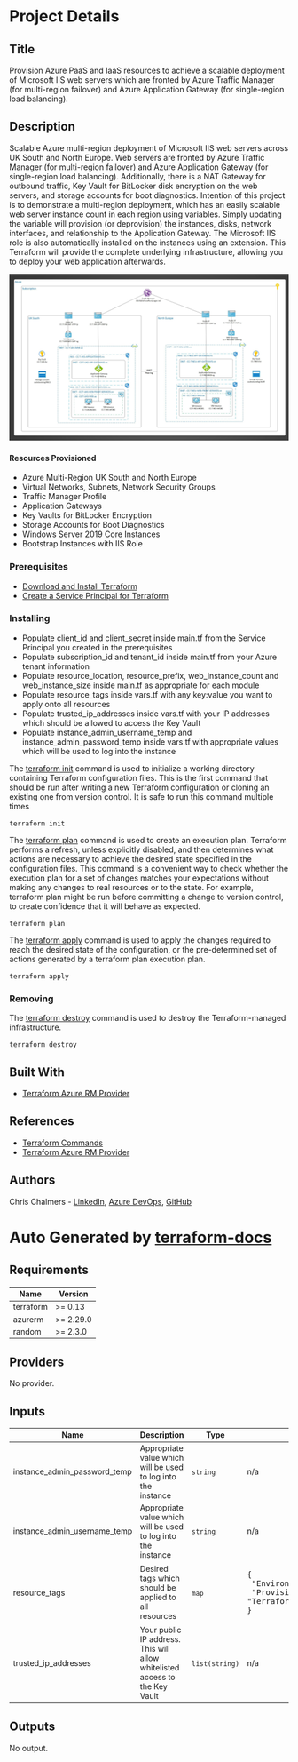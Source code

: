 # Project Details

## Title

Provision Azure PaaS and IaaS resources to achieve a scalable deployment of Microsoft IIS web servers which are fronted by Azure Traffic Manager (for multi-region failover) and Azure Application Gateway (for single-region load balancing).

## Description

Scalable Azure multi-region deployment of Microsoft IIS web servers across UK South and North Europe. Web servers are fronted by Azure Traffic Manager (for multi-region failover) and Azure Application Gateway (for single-region load balancing). Additionally, there is a NAT Gateway for outbound traffic, Key Vault for BitLocker disk encryption on the web servers, and storage accounts for boot diagnostics. Intention of this project is to demonstrate a multi-region deployment, which has an easily scalable web server instance count in each region using variables. Simply updating the variable will provision (or deprovision) the instances, disks, network interfaces, and relationship to the Application Gateway. The Microsoft IIS role is also automatically installed on the instances using an extension. This Terraform will provide the complete underlying infrastructure, allowing you to deploy your web application afterwards.

![Architecture Diagram](https://github.com/cbchalmers/Azure-IaaS-TrafficManager-AppGateway-WebServers/blob/master/diagrams/azure_architecture.jpg)

#### Resources Provisioned

* Azure Multi-Region UK South and North Europe
* Virtual Networks, Subnets, Network Security Groups
* Traffic Manager Profile
* Application Gateways
* Key Vaults for BitLocker Encryption
* Storage Accounts for Boot Diagnostics
* Windows Server 2019 Core Instances
* Bootstrap Instances with IIS Role

### Prerequisites

* [Download and Install Terraform](https://www.terraform.io/downloads.html)
* [Create a Service Principal for Terraform](https://www.terraform.io/docs/providers/azurerm/guides/service_principal_client_secret.html#creating-a-service-principal)

### Installing

* Populate client_id and client_secret inside main.tf from the Service Principal you created in the prerequisites
* Populate subscription_id and tenant_id inside main.tf from your Azure tenant information
* Populate resource_location, resource_prefix, web_instance_count and web_instance_size inside main.tf as appropriate for each module
* Populate resource_tags inside vars.tf with any key:value you want to apply onto all resources
* Populate trusted_ip_addresses inside vars.tf with your IP addresses which should be allowed to access the Key Vault
* Populate instance_admin_username_temp and instance_admin_password_temp inside vars.tf with appropriate values which will be used to log into the instance

The [terraform init](https://www.terraform.io/docs/commands/init.html) command is used to initialize a working directory containing Terraform configuration files. This is the first command that should be run after writing a new Terraform configuration or cloning an existing one from version control. It is safe to run this command multiple times

```
terraform init
```

The [terraform plan](https://www.terraform.io/docs/commands/plan.html) command is used to create an execution plan. Terraform performs a refresh, unless explicitly disabled, and then determines what actions are necessary to achieve the desired state specified in the configuration files. This command is a convenient way to check whether the execution plan for a set of changes matches your expectations without making any changes to real resources or to the state. For example, terraform plan might be run before committing a change to version control, to create confidence that it will behave as expected.

```
terraform plan
```

The [terraform apply](https://www.terraform.io/docs/commands/apply.html) command is used to apply the changes required to reach the desired state of the configuration, or the pre-determined set of actions generated by a terraform plan execution plan.

```
terraform apply
```

### Removing

The [terraform destroy](https://www.terraform.io/docs/commands/destroy.html) command is used to destroy the Terraform-managed infrastructure.

```
terraform destroy
```

## Built With

* [Terraform Azure RM Provider](https://www.terraform.io/docs/providers/azurerm/index.html)

## References

* [Terraform Commands](https://www.terraform.io/docs/commands/index.html)
* [Terraform Azure RM Provider](https://www.terraform.io/docs/providers/azurerm/index.html)

## Authors

Chris Chalmers - [LinkedIn](https://uk.linkedin.com/in/chris-chalmers), [Azure DevOps](https://dev.azure.com/cbchalmers/Personal%20Development), [GitHub](https://github.com/cbchalmers)

# Auto Generated by [terraform-docs](https://github.com/terraform-docs/terraform-docs)

## Requirements

| Name | Version |
|------|---------|
| terraform | >= 0.13 |
| azurerm | >= 2.29.0 |
| random | >= 2.3.0 |

## Providers

No provider.

## Inputs

| Name | Description | Type | Default | Required |
|------|-------------|------|---------|:--------:|
| instance_admin_password_temp | Appropriate value which will be used to log into the instance | `string` | n/a | yes |
| instance_admin_username_temp | Appropriate value which will be used to log into the instance | `string` | n/a | yes |
| resource_tags | Desired tags which should be applied to all resources | `map` | <pre>{<br>  "Environment": "Development",<br>  "ProvisionedWith": "Terraform"<br>}</pre> | no |
| trusted_ip_addresses | Your public IP address. This will allow whitelisted access to the Key Vault | `list(string)` | n/a | yes |

## Outputs

No output.

